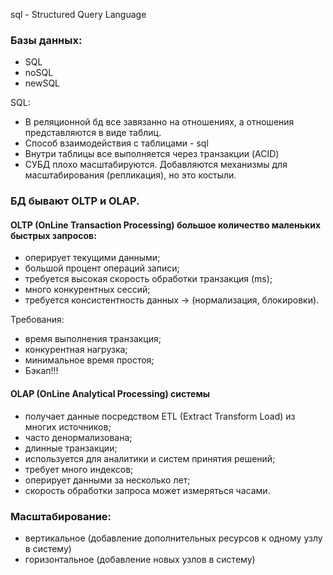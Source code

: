 sql - Structured Query Language

### Базы данных:
- SQL
- noSQL
- newSQL

SQL:
- В реляционной бд все завязанно на отношениях, а отношения представляются в виде таблиц.
- Способ взаимодействия с таблицами - sql
- Внутри таблицы все выполняется через транзакции (ACID)
- СУБД плохо масштабируются. Добавляются механизмы для масштабирования (репликация), но это костыли.

### БД бывают OLTP и OLAP.

#### OLTP (OnLine Transaction Processing) большое количество маленьких быстрых запросов:
- оперирует текущими данными;
- большой процент операций записи;
- требуется высокая скорость обработки транзакция (ms);
- много конкурентных сессий;
- требуется консистентность данных -> (нормализация, блокировки).

Требования:
- время выполнения транзакция;
- конкурентная нагрузка;
- минимальное время простоя;
- Бэкап!!!

#### OLAP (OnLine Analytical Processing) системы
- получает данные посредством ETL (Extract Transform Load) из многих
источников;
- часто денормализована;
- длинные транзакции;
- используется для аналитики и систем принятия решений;
- требует много индексов;
- оперирует данными за несколько лет;
- скорость обработки запроса может измеряться часами.

### Масштабирование:
- вертикальное (добавление дополнительных ресурсов к одному узлу в систему)
- горизонтальное (добавление новых узлов в систему)
